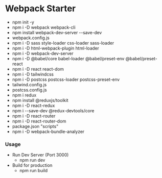 # Webpack Starter

- npm init -y
- npm i -D webpack webpack-cli
- npm install webpack-dev-server --save-dev
- webpack.config.js
- npm i -D sass style-loader css-loader sass-loader
- npm i -D html-webpack-plugin html-loader
- npm i -D webpack-dev-server
- npm i -D @babel/core babel-loader @babel/preset-env @babel/preset-react
- npm i -D react react-dom
- npm i -D tailwindcss
- npm i -D postcss postcss-loader postcss-preset-env
- tailwind.config.js
- postcss.config.js
- npm i redux
- npm install @reduxjs/toolkit
- npm i -D react-redux
- npm i --save-dev @redux-devtools/core
- npm i -D react-router
- npm i -D react-router-dom
- package.json "scripts"
- npm i -D webpack-bundle-analyzer

### Usage

- Run Dev Server (Port 3000)
  - npm run dev
- Build for production
  - npm run build
